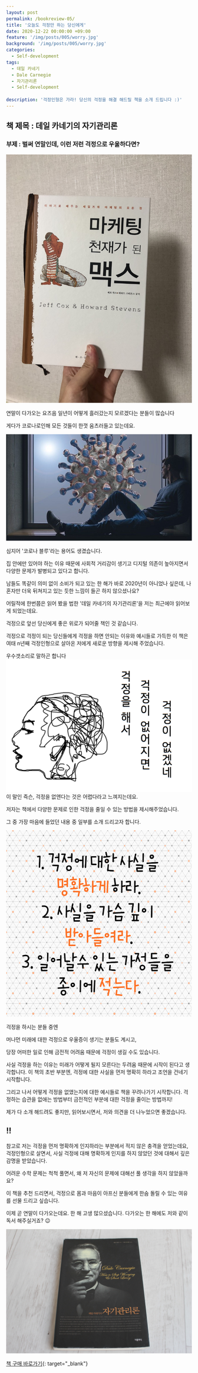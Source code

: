```yaml
---
layout: post
permalink: /bookreview-05/
title: '오늘도 걱정만 하는 당신에게'
date: 2020-12-22 00:00:00 +09:00
feature: '/img/posts/005/worry.jpg'
background: '/img/posts/005/worry.jpg'
categories:
  - Self-development
tags:
  - 데일 카네기
  - Dale Carnegie
  - 자기관리론
  - Self-development

description: '걱정인형은 가라! 당신의 걱정을 해결 해드릴 책을 소개 드립니다 :)'
---
```

## 책 제목 : 데일 카네기의 자기관리론

### 부제 : 벌써 연말인데, 이런 저런 걱정으로 우울하다면?

![마케팅 천재가 된 맥스](/img/posts/004/marketingjenius1.jpg)

연말이 다가오는 요즈음
일년이 어떻게 흘러갔는지 모르겠다는 분들이 많습니다

게다가 코로나로인해 모든 것들이 한껏 움츠러들고 있는데요.

![코로나](/img/posts/005/corona.jpg)

심지어 '코로나 블루'라는 용어도 생겼습니다.

집 안에만 있어야 하는 이유 때문에 사회적 거리감이 생기고
디지털 의존이 높아지면서 다양한 문제가 발병되고 있다고 합니다.

남들도 똑같이 의미 없이 소비가 되고 있는 한 해가 바로 2020년이 아니었나 싶은데,
나 혼자만 더욱 뒤쳐지고 있는 듯한 느낌이 들곤 하지 않으셨나요?

어릴적에 한번쯤은 읽어 봤을 법한  '데일 카네기의 자기관리론'을
저는 최근에야 읽어보게 되었는데요.

걱정으로 앞선 당신에게 좋은 위로가 되어줄 책인 것 같습니다.

걱정으로 걱정이 되는 당신들에게 걱정을 하면 안되는 이유와 예시들로 가득한 이 책은
여태 n년째 걱정인형으로 살아온 저에게 새로운 방향을 제시해 주었습니다.

우수갯소리로 말하곤 합니다
![걱정 이미지](/img/posts/005/worry.jpg)
이 말인 즉슨, 걱정을 없앤다는 것은 어렵다라고 느껴지는데요.

저자는 책에서 다양한 문제로 인한 걱정을 줄일 수 있는 방법을 제시해주었습니다.

그 중 가장 마음에 들었던 내용 중 일부를 소개 드리고자 합니다.

![해결 이미지](/img/posts/005/solution.jpg)

걱정을 하시는 분들 중엔

머나먼 미래에 대한 걱정으로 우울증이 생기는 분들도 계시고,

당장 어떠한 일로 인해 금전적 어려움 때문에 걱정이 생길 수도 있습니다.

사실 걱정을 하는 이유는 미래가 어떻게 될지 모른다는 두려움 때문에 시작이 된다고 생각합니다.
이 책의 초반 부분엔, 걱정에 대한 사실을 먼저 명확히 하라고 조언을 건네기 시작합니다.

그리고 나서 어떻게 걱정을 없앴는지에 대한 예시들로 책을 꾸려나가기 시작합니다.
걱정하는 습관을 없애는 방법부터 금전적인 부분에 대한 걱정을 줄이는 방법까지!

제가 다 소개 해드려도 좋지만, 읽어보시면서, 저와 의견을 더 나누었으면 좋겠습니다.

<h2 color:red>!!</h2>참고로 저는 걱정을 먼저 명확하게 인지하라는 부분에서 적지 않은 충격을 얻었는데요,
걱정인형으로 살면서, 사실 걱정에 대해 명확하게 인지를 하지 않았던 것에 대해서 깊은 감명을 받았습니다.

어려운 수학 문제는 척척 풀면서, 왜 저 자신의 문제에 대해선 풀 생각을 하지 않았을까요?

이 책을 추천 드리면서, 걱정으로 몸과 마음이 아프신 분들에게 한숨 돌릴 수 있는 여유를 선물 드리고 싶습니다.

이제 곧 연말이 다가오는데요.
한 해 고생 많으셨습니다.
다가오는 한 해에도 저와 같이 독서 해주실거죠? 😉

![데일 카네기 자기관리론](/img/posts/005/img0501.jpg)

[책 구매 바로가기](https://book.naver.com/bookdb/book_detail.nhn?bid=6113729){: target="_blank"}
